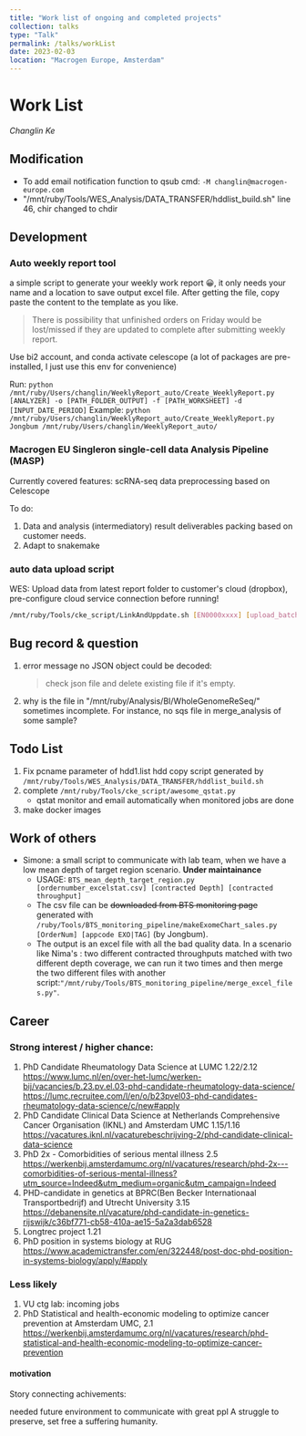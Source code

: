 ```yaml
---
title: "Work list of ongoing and completed projects"
collection: talks
type: "Talk"
permalink: /talks/workList
date: 2023-02-03
location: "Macrogen Europe, Amsterdam"
---
```


# Work List

*Changlin Ke*

## Modification

- To add email notification function to qsub cmd: `-M changlin@macrogen-europe.com`
- "/mnt/ruby/Tools/WES_Analysis/DATA_TRANSFER/hddlist_build.sh" line 46, chir changed to chdir

## Development

### Auto weekly report tool

a simple script to generate your weekly work report 😀, it only needs your name and a location to save output excel file. After getting the file, copy paste the content to the template as you like.
>There is possibility that unfinished orders on Friday would be lost/missed if they are updated to complete after submitting weekly report.

Use bi2 account, and conda activate celescope (a lot of packages are pre-installed, I just use this env for convenience)

Run: ```python /mnt/ruby/Users/changlin/WeeklyReport_auto/Create_WeeklyReport.py [ANALYZER] -o [PATH_FOLDER_OUTPUT] -f [PATH_WORKSHEET] -d [INPUT_DATE_PERIOD]```
Example: ```python /mnt/ruby/Users/changlin/WeeklyReport_auto/Create_WeeklyReport.py Jongbum /mnt/ruby/Users/changlin/WeeklyReport_auto/```

### Macrogen EU Singleron single-cell data Analysis Pipeline (MASP)

Currently covered features: scRNA-seq data preprocessing based on Celescope

To do:

1. Data and analysis (intermediatory) result deliverables packing based on customer needs.
2. Adapt to snakemake

### auto data upload script

WES: Upload data from latest report folder to customer's cloud (dropbox), pre-configure cloud service connection before running!

```bash
/mnt/ruby/Tools/cke_script/LinkAndUppdate.sh [EN0000xxxx] [upload_batch]
```

## Bug record & question

1. error message no JSON object could be decoded:
   > check json file and delete existing file if it's empty.
2. why is the file in "/mnt/ruby/Analysis/BI/WholeGenomeReSeq/" sometimes incomplete. For instance, no sqs file in merge_analysis of some sample?

## Todo List

1. Fix pcname parameter of hdd1.list hdd copy script generated by `/mnt/ruby/Tools/WES_Analysis/DATA_TRANSFER/hddlist_build.sh`
2. complete  `/mnt/ruby/Tools/cke_script/awesome_qstat.py`
   - qstat monitor and email automatically when monitored jobs are done
3. make docker images

## Work of others

- Simone: a small script to communicate with lab team, when we have a low mean depth of target region scenario. **Under maintainance**
  - USAGE: `BTS_mean_depth_target_region.py [ordernumber_excelstat.csv] [contracted Depth] [contracted throughput]`
  - The csv file can be ~~downloaded from BTS monitoring page~~ generated with ``/ruby/Tools/BTS_monitoring_pipeline/makeExomeChart_sales.py [OrderNum] [appcode EXO|TAG]`` (by Jongbum). 
  - The output is an excel file with all the bad quality data. In a scenario like Nima's : two different contracted throughputs matched with two different depth coverage, we can run it two times and 
then merge the two different files with another script:`"/mnt/ruby/Tools/BTS_monitoring_pipeline/merge_excel_files.py"`.
  
## Career

### Strong interest / higher chance:

1. PhD Candidate Rheumatology Data Science at LUMC 1.22/2.12
      https://www.lumc.nl/en/over-het-lumc/werken-bij/vacancies/b.23.pv.el.03-phd-candidate-rheumatology-data-science/ 
      https://lumc.recruitee.com/l/en/o/b23pvel03-phd-candidates-rheumatology-data-science/c/new#apply
2. PhD Candidate Clinical Data Science at Netherlands Comprehensive Cancer Organisation (IKNL) and Amsterdam UMC 1.15/1.16
      https://vacatures.iknl.nl/vacaturebeschrijving-2/phd-candidate-clinical-data-science
3. PhD 2x - Comorbidities of serious mental illness 2.5
      https://werkenbij.amsterdamumc.org/nl/vacatures/research/phd-2x---comorbidities-of-serious-mental-illness?utm_source=Indeed&utm_medium=organic&utm_campaign=Indeed
4. PHD-candidate in genetics at BPRC(Ben Becker Internationaal Transportbedrijf) and Utrecht University 3.15
      https://debanensite.nl/vacature/phd-candidate-in-genetics-rijswijk/c36bf771-cb58-410a-ae15-5a2a3dab6528
5. Longtrec project 1.21 
6. PhD position in systems biology at RUG <https://www.academictransfer.com/en/322448/post-doc-phd-position-in-systems-biology/apply/#apply>

### Less likely

1. VU ctg lab: incoming jobs
2. PhD Statistical and health-economic modeling to optimize cancer prevention at Amsterdam UMC, 2.1
      <https://werkenbij.amsterdamumc.org/nl/vacatures/research/phd-statistical-and-health-economic-modeling-to-optimize-cancer-prevention>

#### motivation

Story connecting achivements:

needed
future
environment to communicate with great ppl
A struggle to preserve, set free a suffering humanity.

